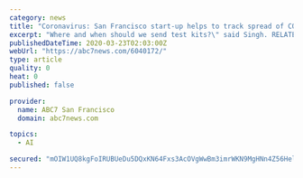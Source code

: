 ```yaml
---
category: news
title: "Coronavirus: San Francisco start-up helps to track spread of COVID-19 using smart thermometer"
excerpt: "Where and when should we send test kits?\" said Singh. RELATED: Coronavirus research: Menlo Park lab using robots, AI to find COVID-19 medication \"Two, to monitor response. When we start seeing the level of fever curve off, the fever clusters stop rising, we start to level off and diminish, that is an indicator that any outbreak is under control.\""
publishedDateTime: 2020-03-23T02:03:00Z
webUrl: "https://abc7news.com/6040172/"
type: article
quality: 0
heat: 0
published: false

provider:
  name: ABC7 San Francisco
  domain: abc7news.com

topics:
  - AI

secured: "mOIW1UQ8kgFoIRUBUeDu5DQxKN64Fxs3AcOVgWwBm3imrWKN9MgHNn4Z56HelHWKQs9cEslFRXoIlJg54lRroCCJfYaHehux47jnKqTYHKf3ymacEcCGP52jDO0cOcIZ4ycHaT/2J9XI81h37k6lZGDIWLoAjp1wRX/yuj0NoxrRQyTz6LA72Z624rHl74DZYtPcvmnXIkFx65mOcwx3TejcnupQGIBDmM9nE/du3yPkCZSdIADCCdHz6XitZ2Ks8P20o3vq+6hnJtZb2NblnWssFgQSpuXhFk85A8+KyhJvNtRyM8bAWotGkNKn540iA/O2Cu8oP5uZeQARaTarojguOeEtVJZND9FIF1mBFFVS5z3g7M3QmdzH+OStC27t5H+SkjzXkW6DclSMslOSaDztbr0V6ad9xVs+35VR24065/2+vJCGA+uAyv12njPGRrY+p1BDsQxlBi287qEqivJIvl1Uk8RthkCLbY87Em0=;4sensP9z2RKQZfhGEiy3Pw=="
---
```


